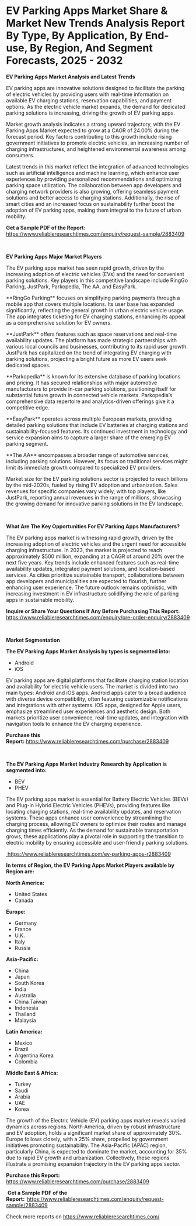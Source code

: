<p><h1>EV Parking Apps Market Share & Market New Trends Analysis Report By Type, By Application, By End-use, By Region, And Segment Forecasts, 2025 - 2032</h1></p><p><strong>EV Parking Apps Market Analysis and Latest Trends</strong></p>
<p><p>EV parking apps are innovative solutions designed to facilitate the parking of electric vehicles by providing users with real-time information on available EV charging stations, reservation capabilities, and payment options. As the electric vehicle market expands, the demand for dedicated parking solutions is increasing, driving the growth of EV parking apps. </p><p>Market growth analysis indicates a strong upward trajectory, with the EV Parking Apps Market expected to grow at a CAGR of 24.00% during the forecast period. Key factors contributing to this growth include rising government initiatives to promote electric vehicles, an increasing number of charging infrastructures, and heightened environmental awareness among consumers. </p><p>Latest trends in this market reflect the integration of advanced technologies such as artificial intelligence and machine learning, which enhance user experiences by providing personalized recommendations and optimizing parking space utilization. The collaboration between app developers and charging network providers is also growing, offering seamless payment solutions and better access to charging stations. Additionally, the rise of smart cities and an increased focus on sustainability further boost the adoption of EV parking apps, making them integral to the future of urban mobility.</p></p>
<p><strong>Get a Sample PDF of the Report:&nbsp;</strong> <a href="https://www.reliableresearchtimes.com/enquiry/request-sample/2883409?utm_campaign=2464&utm_medium=2&utm_source=Github&utm_content=ia&utm_term=13032025&utm_id=ev-parking-apps">https://www.reliableresearchtimes.com/enquiry/request-sample/2883409</a></p>
<p>&nbsp;</p>
<p><strong>EV Parking Apps Major Market Players</strong></p>
<p><p>The EV parking apps market has seen rapid growth, driven by the increasing adoption of electric vehicles (EVs) and the need for convenient parking solutions. Key players in this competitive landscape include RingGo Parking, JustPark, Parkopedia, The AA, and EasyPark.</p><p>**RingGo Parking** focuses on simplifying parking payments through a mobile app that covers multiple locations. Its user base has expanded significantly, reflecting the general growth in urban electric vehicle usage. The app integrates ticketing for EV charging stations, enhancing its appeal as a comprehensive solution for EV owners.</p><p>**JustPark** offers features such as space reservations and real-time availability updates. The platform has made strategic partnerships with various local councils and businesses, contributing to its rapid user growth. JustPark has capitalized on the trend of integrating EV charging with parking solutions, projecting a bright future as more EV users seek dedicated spaces.</p><p>**Parkopedia** is known for its extensive database of parking locations and pricing. It has secured relationships with major automotive manufacturers to provide in-car parking solutions, positioning itself for substantial future growth in connected vehicle markets. Parkopedia’s comprehensive data repertoire and analytics-driven offerings give it a competitive edge.</p><p>**EasyPark** operates across multiple European markets, providing detailed parking solutions that include EV batteries at charging stations and sustainability-focused features. Its continued investment in technology and service expansion aims to capture a larger share of the emerging EV parking segment.</p><p>**The AA** encompasses a broader range of automotive services, including parking solutions. However, its focus on traditional services might limit its immediate growth compared to specialized EV providers.</p><p>Market size for the EV parking solutions sector is projected to reach billions by the mid-2020s, fueled by rising EV adoption and urbanization. Sales revenues for specific companies vary widely, with top players, like JustPark, reporting annual revenues in the range of millions, showcasing the growing demand for innovative parking solutions in the EV landscape.</p></p>
<p>&nbsp;</p>
<p><strong>What Are The Key Opportunities For EV Parking Apps Manufacturers?</strong></p>
<p><p>The EV parking apps market is witnessing rapid growth, driven by the increasing adoption of electric vehicles and the urgent need for accessible charging infrastructure. In 2023, the market is projected to reach approximately $500 million, expanding at a CAGR of around 20% over the next five years. Key trends include enhanced features such as real-time availability updates, integrated payment solutions, and location-based services. As cities prioritize sustainable transport, collaborations between app developers and municipalities are expected to flourish, further enhancing user experience. The future outlook remains optimistic, with increasing investment in EV infrastructure solidifying the role of parking apps in sustainable mobility.</p></p>
<p><strong>Inquire or Share Your Questions If Any Before Purchasing This Report:</strong> <a href="https://www.reliableresearchtimes.com/enquiry/pre-order-enquiry/2883409?utm_campaign=2464&utm_medium=2&utm_source=Github&utm_content=ia&utm_term=13032025&utm_id=ev-parking-apps">https://www.reliableresearchtimes.com/enquiry/pre-order-enquiry/2883409</a></p>
<p>&nbsp;</p>
<p><strong>Market Segmentation</strong></p>
<p><strong>The EV Parking Apps Market Analysis by types is segmented into:</strong></p>
<p><ul><li>Android</li><li>iOS</li></ul></p>
<p><p>EV parking apps are digital platforms that facilitate charging station location and availability for electric vehicle users. The market is divided into two main types: Android and iOS apps. Android apps cater to a broad audience with diverse device compatibility, often featuring customizable notifications and integrations with other systems. iOS apps, designed for Apple users, emphasize streamlined user experiences and aesthetic design. Both markets prioritize user convenience, real-time updates, and integration with navigation tools to enhance the EV charging experience.</p></p>
<p><strong>Purchase this Report:&nbsp;</strong><a href="https://www.reliableresearchtimes.com/purchase/2883409?utm_campaign=2464&utm_medium=2&utm_source=Github&utm_content=ia&utm_term=13032025&utm_id=ev-parking-apps">https://www.reliableresearchtimes.com/purchase/2883409</a></p>
<p>&nbsp;</p>
<p><strong>The EV Parking Apps Market Industry Research by Application is segmented into:</strong></p>
<p><ul><li>BEV</li><li>PHEV</li></ul></p>
<p><p>The EV parking apps market is essential for Battery Electric Vehicles (BEVs) and Plug-in Hybrid Electric Vehicles (PHEVs), providing features like locating charging stations, real-time availability updates, and reservation systems. These apps enhance user convenience by streamlining the charging process, allowing EV owners to optimize their routes and manage charging times efficiently. As the demand for sustainable transportation grows, these applications play a pivotal role in supporting the transition to electric mobility by ensuring accessible and user-friendly parking solutions.</p></p>
<p><a href="https://www.reliableresearchtimes.com/ev-parking-apps-r2883409?utm_campaign=2464&utm_medium=2&utm_source=Github&utm_content=ia&utm_term=13032025&utm_id=ev-parking-apps">&nbsp;https://www.reliableresearchtimes.com/ev-parking-apps-r2883409</a></p>
<p><strong>In terms of Region, the EV Parking Apps Market Players available by Region are:</strong></p>
<p>
    <p> <strong> North America: </strong>
        <ul>
            <li>United States</li>
            <li>Canada</li>
        </ul>
        </p> 
    <p> <strong> Europe: </strong>
        <ul>
            <li>Germany</li>
            <li>France</li>
            <li>U.K.</li>
            <li>Italy</li>
            <li>Russia</li>
        </ul>
        </p> 
    <p> <strong> Asia-Pacific: </strong>
        <ul>
            <li>China</li>
            <li>Japan</li>
            <li>South Korea</li>
            <li>India</li>
            <li>Australia</li>
            <li>China Taiwan</li>
            <li>Indonesia</li>
            <li>Thailand</li>
            <li>Malaysia</li>
        </ul>
        </p> 
    <p> <strong> Latin America: </strong>
        <ul>
            <li>Mexico</li>
            <li>Brazil</li>
            <li>Argentina Korea</li>
            <li>Colombia</li>
        </ul>
        </p> 
    <p> <strong> Middle East & Africa: </strong>
        <ul>
            <li>Turkey</li>
            <li>Saudi</li>
            <li>Arabia</li>
            <li>UAE</li>
            <li>Korea</li>
        </ul>
    </p>
    </p>
<p><p>The growth of the Electric Vehicle (EV) parking apps market reveals varied dynamics across regions. North America, driven by robust infrastructure and EV adoption, holds a significant market share of approximately 30%. Europe follows closely, with a 25% share, propelled by government initiatives promoting sustainability. The Asia-Pacific (APAC) region, particularly China, is expected to dominate the market, accounting for 35% due to rapid EV growth and urbanization. Collectively, these regions illustrate a promising expansion trajectory in the EV parking apps sector.</p></p>
<p><strong>Purchase this Report: </strong><a href="https://www.reliableresearchtimes.com/purchase/2883409?utm_campaign=2464&utm_medium=2&utm_source=Github&utm_content=ia&utm_term=13032025&utm_id=ev-parking-apps">https://www.reliableresearchtimes.com/purchase/2883409</a></p>
<p>&nbsp;<strong>Get a Sample PDF of the Report:&nbsp;&nbsp;</strong><a href="https://www.reliableresearchtimes.com/enquiry/request-sample/2883409?utm_campaign=2464&utm_medium=2&utm_source=Github&utm_content=ia&utm_term=13032025&utm_id=ev-parking-apps">https://www.reliableresearchtimes.com/enquiry/request-sample/2883409</a></p>
<p><strong></strong></p>
<p>Check more reports on <a href="https://www.reliableresearchtimes.com/?utm_campaign=2464&utm_medium=2&utm_source=Github&utm_content=ia&utm_term=13032025&utm_id=ev-parking-apps">https://www.reliableresearchtimes.com/</a></p>